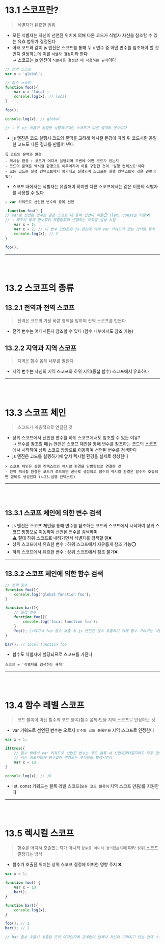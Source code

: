 # 13.1 스코프란?
> 식별자가 유효한 범위
+ 모든 식별자는 자신이 선언된 위치에 의해 다른 코드가 식별자 자신을 참조할 수 있는 유효 범위가 결정된다
+ 아래 코드와 같이 js 엔진은 스코프를 통해 두 x 변수 중 어떤 변수를 참조해야 할 것인지 결정하는데 이를 `식별자 결정`이라 한다<br/>
  → 스코프는 js 엔진이 `식별자를 결정할 때 사용하는 규칙`이다
```js
// 전역 스코프
var x = 'global'; 

// 함수 스코프
function foo(){
    var x = 'local';
    console.log(x); // local
}

foo();

console.log(x); // global

// → 두 x는 이름이 동일한 식별자이지만 스코프가 다른 별개의 변수이다 
```
+ js 엔진은 코드 실행시 코드의 문맥을 고려해 렉시컬 환경에 따라 위 코드처럼 동일한 코드도 다른 결과를 만들어 낸다 
```
🗒️ 코드의 문맥과 환경
- 렉시컬 환경 : 코드가 어디서 실행되며 주변에 어떤 코드가 있는지
- 코드의 문맥은 렉시컬 환경으로 이루어지며 이를 구현한 것이 '실행 컨텍스트'이다
- 모든 코드는 실행 컨텍스트에서 평가되고 실행되며 스코프는 실행 컨텍스트와 깊은 관련이 있다 
```
+ 스코프 내에서는 식별자는 유일해야 하지만 다른 스코프에서는 같은 이름의 식별자를 사용할 수 있다
```js
⚠️ var 키워드로 선언한 변수의 중복 선언

 function foo() {
// var로 선언된 변수는 같은 스코프 내 중복 선언이 허용⭕ (let, const는 허용❌)
// → 의도치 않게 변수값이 재할당되어 변경되는 부작용 발생 시킴
    var x = 1;
    var x = 2; // 이 변수 선언문은 js 엔진에 의해 var 키워드가 없는 것처럼 동작
    console.log(x); // 2
}

foo();
```
___
<br/><br/>
# 13.2 스코프의 종류
## 13.2.1 전역과 전역 스코프
> 전역은 코드의 가장 바깥 영역을 말하며 전역 스코프를 만든다 
+ 전역 변수는 어디서든지 참조할 수 있다 (함수 내부에서도 참조 가능) 
## 13.2.2 지역과 지역 스코프
> 지역은 함수 몸체 내부를 말한다 
+ 지역 변수는 자신의 지역 스코프와 하위 지역(중첩 함수) 스코프에서 유효하다 
___
<br/><br/>
# 13.3 스코프 체인
> 스코프가 계층적으로 연결된 것
+ 상위 스코프에서 선언한 변수를 하위 스코프에서도 참조할 수 있는 이유?<br/>
  → 변수를 참조할 때 js 엔진은 스코프 체인을 통해 변수를 참조하는 코드의 스코프에서 시작하여 상위 스코프 방향으로 이동하며 선언된 변수를 검색한다
+ js 엔진은 코드를 실행하기에 앞서 렉시컬 환경을 실제로 생성한다
```
> 스코프 체인은 실행 컨텍스트의 렉시컬 환경을 단방향으로 연결한 것
- 전역 렉시컬 환경은 코드가 로드되면 곧바로 생성되고 함수의 렉시컬 환경은 함수가 호출되면 곧바로 생성된다 (ㄴ23.실행 컨텍스트) 
```
___
<br/><br/>
## 13.3.1 스코프 체인에 의한 변수 검색
+ js 엔진은 스코프 체인을 통해 변수를 참조하는 코드의 스코프에서 시작하여 상위 스코프 방향으로 이동하며 선언된 변수를 검색하며<br/>
  ⚠️ 절대 하위 스코프로 내려가면서 식별자를 검색할 일❌
+ 상위 스코프에서 유효한 변수 : 하위 스코프에서 자유롭게 참조 가능⭕<br/>
+ 하위 스코프에서 유효한 변수 : 상위 스코프에서 참조 불가❌
___
## 13.3.2 스코프 체인에 의한 함수 검색
```js
// 전역 함수
function foo(){
    console.log('global function foo'); 
}

function bar(){
    // 중첩 함수
    function foo(){
        console.log('local function foo');
    }
    foo(); //여기서 foo 함수 호출 시 js 엔진은 함수 호출하기 위해 함수 가리키는 식별자 foo 검색
}

bar(); // local function foo
```
+ 함수도 식별자에 할당되므로 스코프를 가진다
```
스코프 = '식별자를 검색하는 규칙'
```
___
<br/><br/>
# 13.4 함수 레벨 스코프 
> 코드 블록이 아닌 함수의 코드 블록(함수 몸체)만을 지역 스코프로 인정하는 것 
+ var 키워드로 선언된 변수는 오로지 `함수의 코드 블록만을` 지역 스코프로 인정한다 
```js
var x = 1;

if(true){
    // 함수 밖에서 var 키워드로 선언된 변수는 코드 블록 내 선언되었다할지라도 모두 전역 변수다
    // 이는 의도치않게 변수값이 변경되는 부작용을 발생시킨다 
    var x = 10;
}

console.log(x); // 10
```
+ let, const 키워드는 블록 레벨 스코프(`모든 코드 블록이` 지역 스코프 만듬)를 지원한다
___
<br/><br/>
# 13.5 렉시컬 스코프
> 함수를 어디서 호출했는지가 아니라 `함수를 어디서 정의했는지`에 따라 상위 스코프 결정되는 방식<br/>
+ 함수가 호출된 위치는 상위 스코프 결정에 어떠한 영향 주지 ❌ 
```js
var x = 1;

function foo() {
    var x = 10;
    bar();
}

function bar(){
    console.log(x);
}

foo(); // 1
bar(); // 1

// bar 함수 호출시 호출된 곳이 어디인지에 관계없이 언제나 자신이 기억하고 있는 전역 스코프(자신이 정의된 스코프)를 상위 스코프로 사용 
```


